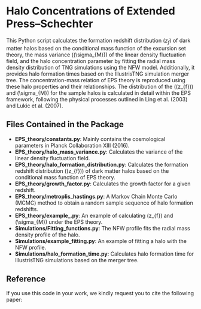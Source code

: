 # Halo Concentrations of Extended Press–Schechter

This Python script calculates the formation redshift distribution ($z_{f}$) of dark matter halos based on the conditional mass function of the excursion set theory, the mass variance (\(\sigma_{M}\)) of the linear density fluctuation field, and the halo concentration parameter by fitting the radial mass density distribution of TNG simulations using the NFW model. Additionally, it provides halo formation times based on the IllustrisTNG simulation merger tree. The concentration-mass relation of EPS theory is reproduced using these halo properties and their relationships. The distribution of the (\(z_{f}\)) and \(\sigma_{M}\) for the sample halos is calculated in detail within the EPS framework, following the physical processes outlined in Ling et al. (2003) and Lukic et al. (2007).

## Files Contained in the Package

- **EPS_theory/constants.py**: Mainly contains the cosmological parameters in Planck Collaboration XIII (2016).
- **EPS_theory/halo_mass_variance.py**: Calculates the variance of the linear density fluctuation field.
- **EPS_theory/halo_formation_distribution.py**: Calculates the formation redshift distribution (\(z_{f}\)) of dark matter halos based on the conditional mass function of EPS theory.
- **EPS_theory/growth_factor.py**: Calculates the growth factor for a given redshift.
- **EPS_theory/metroplis_hastings.py**: A Markov Chain Monte Carlo (MCMC) method to obtain a random sample sequence of halo formation redshifts.
- **EPS_theory/example_.py**: An example of calculating \(z_{f}\) and \(\sigma_{M}\) under the EPS theory.
- **Simulations/Fitting_functions.py**: The NFW profile fits the radial mass density profile of the halo.
- **Simulations/example_fitting.py**: An example of fitting a halo with the NFW profile.
- **Simulations/halo_formation_time.py**: Calculates halo formation time for IllustrisTNG simulations based on the merger tree.

## Reference

If you use this code in your work, we kindly request you to cite the following paper:
